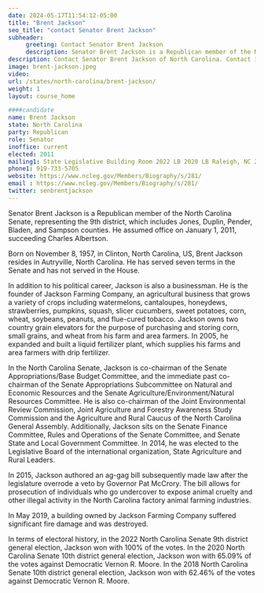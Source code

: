 ```yaml
---
date: 2024-05-17T11:54:12-05:00
title: "Brent Jackson"
seo_title: "contact Senator Brent Jackson"
subheader:
     greeting: Contact Senator Brent Jackson
     description: Senator Brent Jackson is a Republican member of the North Carolina Senate, representing the 9th district, which includes Jones, Duplin, Pender, Bladen, and Sampson counties. He assumed office on January 1, 2011, succeeding Charles Albertson.
description: Contact Senator Brent Jackson of North Carolina. Contact information for Brent Jackson includes email address, phone number, and mailing address.
image: brent-jackson.jpeg
video:
url: /states/north-carolina/brent-jackson/
weight: 1
layout: course_home

####candidate
name: Brent Jackson
state: North Carolina
party: Republican
role: Senator
inoffice: current
elected: 2011
mailing1: State Legislative Building Room 2022 LB 2020 LB Raleigh, NC 27603-2808
phone1: 919-733-5705
website: https://www.ncleg.gov/Members/Biography/s/281/
email : https://www.ncleg.gov/Members/Biography/s/281/
twitter: senbrentjackson
---
```

Senator Brent Jackson is a Republican member of the North Carolina Senate, representing the 9th district, which includes Jones, Duplin, Pender, Bladen, and Sampson counties. He assumed office on January 1, 2011, succeeding Charles Albertson.

Born on November 8, 1957, in Clinton, North Carolina, US, Brent Jackson resides in Autryville, North Carolina. He has served seven terms in the Senate and has not served in the House.

In addition to his political career, Jackson is also a businessman. He is the founder of Jackson Farming Company, an agricultural business that grows a variety of crops including watermelons, cantaloupes, honeydews, strawberries, pumpkins, squash, slicer cucumbers, sweet potatoes, corn, wheat, soybeans, peanuts, and flue-cured tobacco. Jackson owns two country grain elevators for the purpose of purchasing and storing corn, small grains, and wheat from his farm and area farmers. In 2005, he expanded and built a liquid fertilizer plant, which supplies his farms and area farmers with drip fertilizer.

In the North Carolina Senate, Jackson is co-chairman of the Senate Appropriations/Base Budget Committee, and the immediate past co-chairman of the Senate Appropriations Subcommittee on Natural and Economic Resources and the Senate Agriculture/Environment/Natural Resources Committee. He is also co-chairman of the Joint Environmental Review Commission, Joint Agriculture and Forestry Awareness Study Commission and the Agriculture and Rural Caucus of the North Carolina General Assembly. Additionally, Jackson sits on the Senate Finance Committee, Rules and Operations of the Senate Committee, and Senate State and Local Government Committee. In 2014, he was elected to the Legislative Board of the international organization, State Agriculture and Rural Leaders.

In 2015, Jackson authored an ag-gag bill subsequently made law after the legislature overrode a veto by Governor Pat McCrory. The bill allows for prosecution of individuals who go undercover to expose animal cruelty and other illegal activity in the North Carolina factory animal farming industries.

In May 2019, a building owned by Jackson Farming Company suffered significant fire damage and was destroyed.

In terms of electoral history, in the 2022 North Carolina Senate 9th district general election, Jackson won with 100% of the votes. In the 2020 North Carolina Senate 10th district general election, Jackson won with 65.09% of the votes against Democratic Vernon R. Moore. In the 2018 North Carolina Senate 10th district general election, Jackson won with 62.46% of the votes against Democratic Vernon R. Moore.

